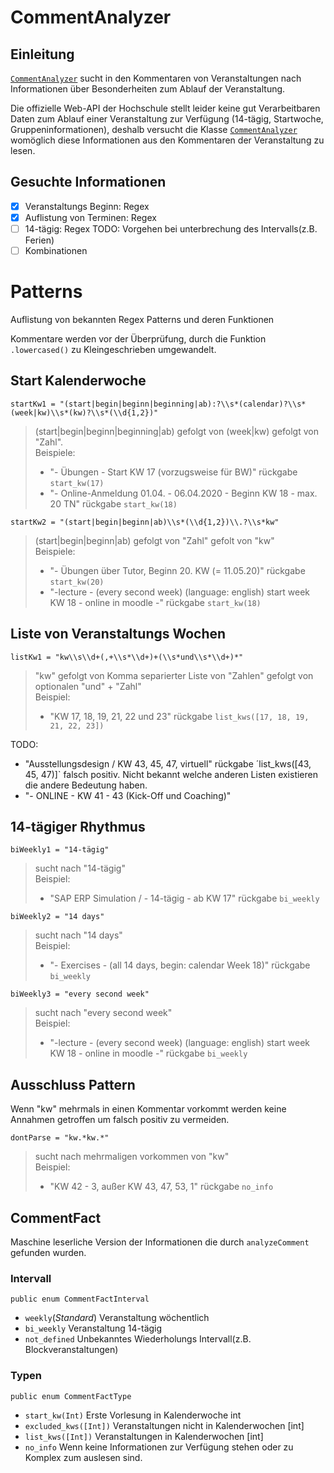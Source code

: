 # CommentAnalyzer

## Einleitung
[`CommentAnalyzer`](../Sources/LectureAI/CommentAnalyzer.swift) sucht in den Kommentaren von Veranstaltungen nach Informationen über Besonderheiten zum Ablauf der Veranstaltung.

Die offizielle Web-API der Hochschule stellt leider keine gut Verarbeitbaren Daten zum Ablauf einer Veranstaltung zur Verfügung (14-tägig, Startwoche, Gruppeninformationen), deshalb versucht die Klasse [`CommentAnalyzer`](../Sources/LectureAI/CommentAnalyzer.swift) womöglich diese Informationen aus den Kommentaren der Veranstaltung zu lesen.

## Gesuchte Informationen

- [x] Veranstaltungs Beginn: Regex
- [x] Auflistung von Terminen: Regex
- [ ] 14-tägig: Regex TODO: Vorgehen bei unterbrechung des Intervalls(z.B. Ferien)
- [ ] Kombinationen

# Patterns
Auflistung von bekannten Regex Patterns und deren Funktionen

Kommentare werden vor der Überprüfung, durch die Funktion `.lowercased()` zu Kleingeschrieben umgewandelt.

## Start Kalenderwoche
`startKw1 = "(start|begin|beginn|beginning|ab):?\\s*(calendar)?\\s*(week|kw)\\s*(kw)?\\s*(\\d{1,2})"` 
> (start|begin|beginn|beginning|ab) gefolgt von (week|kw) gefolgt von "Zahl".  
> Beispiele:
> * "- Übungen - Start KW 17 (vorzugsweise für BW)" rückgabe `start_kw(17)`
> * "- Online-Anmeldung 01.04. - 06.04.2020 - Beginn KW 18 - max. 20 TN" rückgabe  `start_kw(18)`

`startKw2 = "(start|begin|beginn|ab)\\s*(\\d{1,2})\\.?\\s*kw"`
> (start|begin|beginn|ab) gefolgt von "Zahl" gefolt von "kw"  
> Beispiele:
> * "- Übungen über Tutor, Beginn 20. KW (= 11.05.20)" rückgabe `start_kw(20)`
> * "-lecture - (every second week) (language: english) start week KW 18 - online in moodle -" rückgabe `start_kw(18)`

## Liste von Veranstaltungs Wochen
`listKw1 = "kw\\s\\d+(,+\\s*\\d+)+(\\s*und\\s*\\d+)*"`
> "kw" gefolgt von Komma separierter Liste von "Zahlen" gefolgt von optionalen "und" + "Zahl"    
> Beispiel:
> * "KW 17, 18, 19, 21, 22 und 23" rückgabe `list_kws([17, 18, 19, 21, 22, 23])`

TODO:
 * "Ausstellungsdesign /  KW 43, 45, 47, virtuell" rückgabe ´list_kws([43, 45, 47)]` falsch positiv. Nicht bekannt welche anderen Listen existieren die andere Bedeutung haben.
 * "- ONLINE - KW 41 - 43 (Kick-Off und Coaching)"

## 14-tägiger Rhythmus
`biWeekly1 = "14-tägig"`
> sucht nach "14-tägig"  
> Beispiel:
> * "SAP ERP Simulation / - 14-tägig - ab KW 17" rückgabe `bi_weekly`

`biWeekly2 = "14 days"`
> sucht nach "14 days"  
> Beispiel:
> * "- Exercises - (all 14 days, begin: calendar Week 18)" rückgabe `bi_weekly`

`biWeekly3 = "every second week"`
> sucht nach "every second week"  
> Beispiel:
> * "-lecture - (every second week) (language: english) start week KW 18 - online in moodle -" rückgabe `bi_weekly`

## Ausschluss Pattern
Wenn "kw" mehrmals in einen Kommentar vorkommt werden keine Annahmen getroffen um falsch positiv zu vermeiden.

`dontParse = "kw.*kw.*"`
> sucht nach mehrmaligen vorkommen von "kw"  
> Beispiel:
> * "KW 42 - 3, außer KW 43, 47, 53, 1" rückgabe `no_info`
## CommentFact
Maschine leserliche Version der Informationen die durch `analyzeComment` gefunden wurden.

### Intervall
`public enum CommentFactInterval`
 * `weekly`(*Standard*) Veranstaltung wöchentlich
 * `bi_weekly` Veranstaltung 14-tägig
 * `not_defined` Unbekanntes Wiederholungs Intervall(z.B. Blockveranstaltungen)

### Typen
`public enum CommentFactType`
 * `start_kw(Int)` Erste Vorlesung in Kalenderwoche int
 * `excluded_kws([Int])` Veranstaltungen nicht in Kalenderwochen [int]
 * `list_kws([Int])` Veranstaltungen in Kalenderwochen [int]
 * `no_info` Wenn keine Informationen zur Verfügung stehen oder zu Komplex zum auslesen sind.
